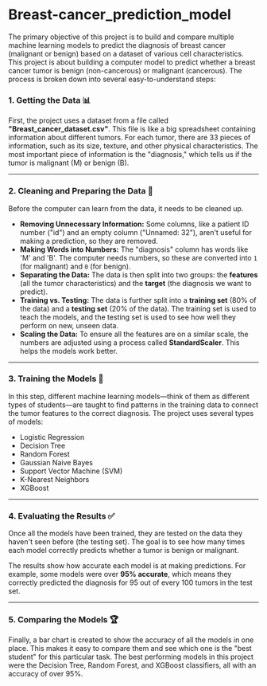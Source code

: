 # Breast-cancer_prediction_model
The primary objective of this project is to build and compare multiple machine learning models to predict the diagnosis of breast cancer (malignant or benign) based on a dataset of various cell characteristics.
This project is about building a computer model to predict whether a breast cancer tumor is benign (non-cancerous) or malignant (cancerous). The process is broken down into several easy-to-understand steps:

### 1. **Getting the Data** 📊
First, the project uses a dataset from a file called **"Breast_cancer_dataset.csv"**. This file is like a big spreadsheet containing information about different tumors. For each tumor, there are 33 pieces of information, such as its size, texture, and other physical characteristics. The most important piece of information is the "diagnosis," which tells us if the tumor is malignant (M) or benign (B).

---

### 2. **Cleaning and Preparing the Data** 🧹
Before the computer can learn from the data, it needs to be cleaned up.
* **Removing Unnecessary Information:** Some columns, like a patient ID number ("id") and an empty column ("Unnamed: 32"), aren't useful for making a prediction, so they are removed.
* **Making Words into Numbers:** The "diagnosis" column has words like 'M' and 'B'. The computer needs numbers, so these are converted into `1` (for malignant) and `0` (for benign).
* **Separating the Data:** The data is then split into two groups: the **features** (all the tumor characteristics) and the **target** (the diagnosis we want to predict).
* **Training vs. Testing:** The data is further split into a **training set** (80% of the data) and a **testing set** (20% of the data). The training set is used to teach the models, and the testing set is used to see how well they perform on new, unseen data.
* **Scaling the Data:** To ensure all the features are on a similar scale, the numbers are adjusted using a process called **StandardScaler**. This helps the models work better.

---

### 3. **Training the Models** 🤖
In this step, different machine learning models—think of them as different types of students—are taught to find patterns in the training data to connect the tumor features to the correct diagnosis. The project uses several types of models:
* Logistic Regression
* Decision Tree
* Random Forest
* Gaussian Naive Bayes
* Support Vector Machine (SVM)
* K-Nearest Neighbors
* XGBoost

---

### 4. **Evaluating the Results** ✅
Once all the models have been trained, they are tested on the data they haven't seen before (the testing set). The goal is to see how many times each model correctly predicts whether a tumor is benign or malignant.

The results show how accurate each model is at making predictions. For example, some models were over **95% accurate**, which means they correctly predicted the diagnosis for 95 out of every 100 tumors in the test set.

---

### 5. **Comparing the Models** 🏆
Finally, a bar chart is created to show the accuracy of all the models in one place. This makes it easy to compare them and see which one is the "best student" for this particular task. The best performing models in this project were the Decision Tree, Random Forest, and XGBoost classifiers, all with an accuracy of over 95%.
